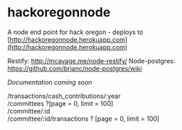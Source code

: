 hackoregonnode
==============

A node end point for hack oregon - deploys to [http://hackoregonnode.herokuapp.com](http://hackoregonnode.herokuapp.com)

Restify: http://mcavage.me/node-restify/
Node-postgres: https://github.com/brianc/node-postgres/wiki


*Documentation coming soon*

/transactions/cash_contributions/:year    
/committees ?[page = 0, limit = 100]    
/committee/:id     
/committee/:id/transactions ? [page = 0, limit = 100]    
